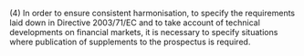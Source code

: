 (4) In order to ensure consistent harmonisation, to specify the requirements laid down in Directive 2003/71/EC and to take account of technical developments on financial markets, it is necessary to specify situations where publication of supplements to the prospectus is required.